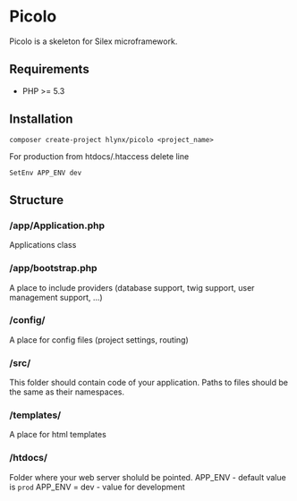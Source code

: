 # Picolo
Picolo is a skeleton for Silex microframework.

## Requirements
 * PHP >= 5.3

## Installation
```
composer create-project hlynx/picolo <project_name>
```

For production from htdocs/.htaccess delete line
```
SetEnv APP_ENV dev
```

## Structure

### /app/Application.php
Applications class

### /app/bootstrap.php
A place to include providers (database support, twig support, user management support, ...)

### /config/
A place for config files (project settings, routing)

### /src/
This folder should contain code of your application.
Paths to files should be the same as their namespaces.

### /templates/
A place for html templates

### /htdocs/
Folder where your web server sholuld be pointed.
APP_ENV - default value is `prod`
APP_ENV = dev - value for development
